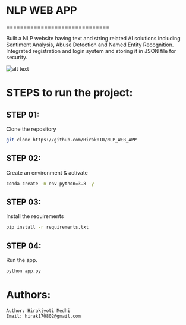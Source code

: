 # NLP WEB APP
==============================

Built a NLP website having text and string related AI solutions including Sentiment Analysis, Abuse Detection and Named Entity Recognition. Integrated registration and login system and storing it in JSON file for security.

![alt text](https://miro.medium.com/v2/resize:fit:1400/1*YyGYRTDMcXkilzjGDnZavQ.jpeg)

# STEPS to run the project:

## STEP 01: 
Clone the repository

```bash
git clone https://github.com/Hirak010/NLP_WEB_APP
```

## STEP 02: 
Create an environment & activate


```bash
conda create -n env python=3.8 -y
```

## STEP 03: 
Install the requirements


```bash
pip install -r requirements.txt
```
## STEP 04: 
Run the app.

```bash
python app.py
```


# Authors:
```bash
Author: Hirakjyoti Medhi
Email: hirak170802@gmail.com
```
